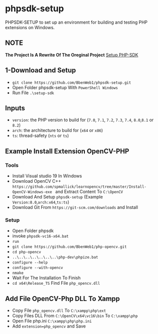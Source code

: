 # phpsdk-setup
 PHPSDK-SETUP to set up an environment for building and testing PHP extensions on Windows.
## NOTE 
**The Project Is A Rewrite Of The Oreginal Project** 
[Setup PHP-SDK](https://github.com/cmb69/setup-php-sdk)


 ## 1-Download and Setup
 - `git clone https://github.com/BbenWeb1/phpsdk-setup.git`
 - Open Folder phpsdk-setup With `PowerShell Windows`
 - Run File `.\setup-sdk` 

## Inputs
- `version`: the PHP version to build for
  (`7.0`, `7.1`, `7.2`, `7.3`, `7.4`, `8.0`,`8.1` or `8.2`)
- `arch`: the architecture to build for (`x64` or `x86`)
- `ts`: thread-safety (`nts` or `ts`)

## Example Install Extension OpenCV-PHP
### Tools
- Install Visual studio 19 In Windows 
- Download OpenCV C++ `https://github.com/spmallick/learnopencv/tree/master/Install-OpenCV-Windows-exe ` and Extract Content To `C:\OpenCV`
- Download And Setup `phpsdk-setup`
(Example `Version:8.0`,`arch:x64`,`ts:ts`)
- Download Git From `https://git-scm.com/downloads` and Install
### Setup
- Open Folder phpsdk
- invoke  `phpsdk-vc16-x64.bat`
- `run` 
- `git clone https://github.com/BbenWeb1/php-opencv.git`
- `cd php-opencv`
-  `..\..\..\..\..\..\..\php-dev\phpize.bat`
- `configure --help`
- `configure --with-opencv`
- `nmake`
- Wait For The Installation To Finish
- `cd x64\Release_TS` Find File `php_opencv.dll`

## Add File OpenCV-Php DLL To Xampp
- Copy File `php_opencv.dll` To `C:\xampp\php\ext`
- Copy Files DLL From `C:\OpenCV\x64\vc16\bin` To `C:\xampp\php`
- Open File php.ini `C:\xampp\php\php.ini`
- Add  `extension=php_opencv` and Save 
